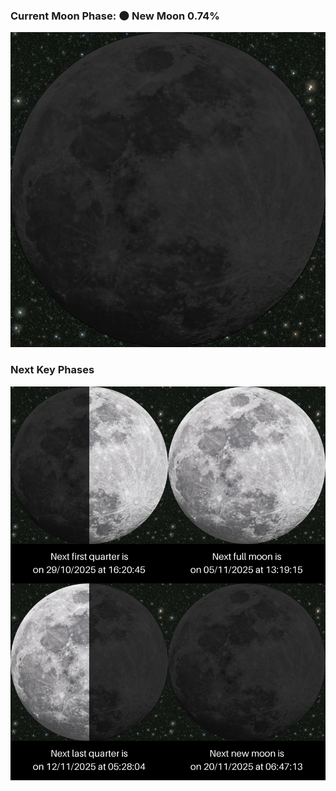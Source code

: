 ### Current Moon Phase: 🌑 New Moon 0.74%
![Moon Phase](moonphase.png)
### Next Key Phases
![Gallery](gallery.png)
